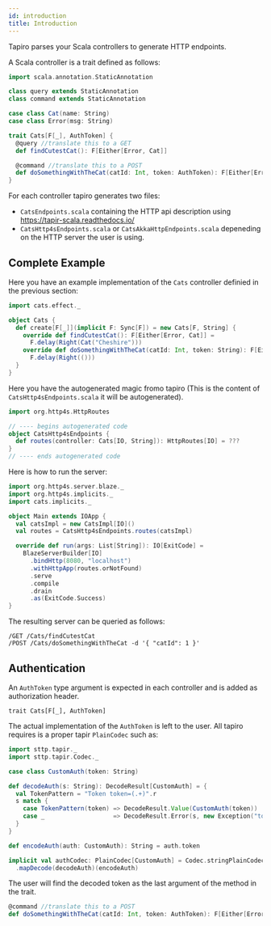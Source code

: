 ```yaml
---
id: introduction
title: Introduction
---
```


Tapiro parses your Scala controllers to generate HTTP endpoints.

A Scala controller is a trait defined as follows:

```scala mdoc
import scala.annotation.StaticAnnotation

class query extends StaticAnnotation
class command extends StaticAnnotation

case class Cat(name: String)
case class Error(msg: String)

trait Cats[F[_], AuthToken] {
  @query //translate this to a GET
  def findCutestCat(): F[Either[Error, Cat]]

  @command //translate this to a POST
  def doSomethingWithTheCat(catId: Int, token: AuthToken): F[Either[Error, Unit]]
}
```

For each controller tapiro generates two files:
- `CatsEndpoints.scala` containing the HTTP api description using https://tapir-scala.readthedocs.io/
- `CatsHttp4sEndpoints.scala` or `CatsAkkaHttpEndpoints.scala` depeneding on the HTTP server the user is using.

## Complete Example

Here you have an example implementation of the `Cats` controller definied in the previous section:

```scala mdoc
import cats.effect._

object Cats {
  def create[F[_]](implicit F: Sync[F]) = new Cats[F, String] {
    override def findCutestCat(): F[Either[Error, Cat]] =
      F.delay(Right(Cat("Cheshire")))
    override def doSomethingWithTheCat(catId: Int, token: String): F[Either[Error, Unit]] =
      F.delay(Right(()))
  }
}


```

Here you have the autogenerated magic fromo tapiro (This is the content of `CatsHttp4sEndpoints.scala` it will be autogenerated).

```scala mdoc
import org.http4s.HttpRoutes

// ---- begins autogenerated code
object CatsHttp4sEndpoints {
  def routes(controller: Cats[IO, String]): HttpRoutes[IO] = ???
}
// ---- ends autogenerated code
```

Here is how to run the server:

```scala mdoc
import org.http4s.server.blaze._
import org.http4s.implicits._
import cats.implicits._

object Main extends IOApp {
  val catsImpl = new CatsImpl[IO]()
  val routes = CatsHttp4sEndpoints.routes(catsImpl)

  override def run(args: List[String]): IO[ExitCode] =
    BlazeServerBuilder[IO]
      .bindHttp(8080, "localhost")
      .withHttpApp(routes.orNotFound)
      .serve
      .compile
      .drain
      .as(ExitCode.Success)
}
```

The resulting server can be queried as follows:
```
/GET /Cats/findCutestCat
/POST /Cats/doSomethingWithTheCat -d '{ "catId": 1 }'
```

## Authentication

An `AuthToken` type argument is expected in each controller and is added as authorization header.

`trait Cats[F[_], AuthToken]`

The actual implementation of the `AuthToken` is left to the user. All tapiro requires is a proper tapir `PlainCodec` such as:

```scala mdoc
import sttp.tapir._
import sttp.tapir.Codec._

case class CustomAuth(token: String)

def decodeAuth(s: String): DecodeResult[CustomAuth] = {
  val TokenPattern = "Token token=(.+)".r
  s match {
    case TokenPattern(token) => DecodeResult.Value(CustomAuth(token))
    case _                   => DecodeResult.Error(s, new Exception("token not found"))
  }
}

def encodeAuth(auth: CustomAuth): String = auth.token

implicit val authCodec: PlainCodec[CustomAuth] = Codec.stringPlainCodecUtf8
  .mapDecode(decodeAuth)(encodeAuth)
```

The user will find the decoded token as the last argument of the method in the trait.

```scala
@command //translate this to a POST
def doSomethingWithTheCat(catId: Int, token: AuthToken): F[Either[Error, Unit]]
```

